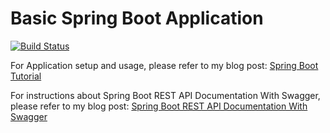 # Basic Spring Boot Application

[![Build Status](https://app.travis-ci.com/ajtechdeveloper/BasicSpringBoot.svg?branch=master)](https://app.travis-ci.com/ajtechdeveloper/BasicSpringBoot)

For Application setup and usage, please refer to my blog post: [Spring Boot Tutorial](http://softwaredevelopercentral.blogspot.com/2017/07/spring-boot-tutorial.html)

For instructions about Spring Boot REST API Documentation With Swagger, please refer to my blog post: [Spring Boot REST API Documentation With Swagger](http://softwaredevelopercentral.blogspot.com/2018/10/spring-boot-rest-api-documentation-with.html)
